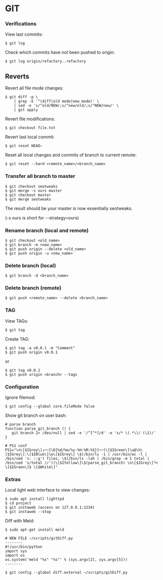 # GIT

### Verifications

View last commits:

```
$ git log
```

Check which commits have not been pushed to origin:

```
$ git log origin/refactory..refactory
```

## Reverts
Revert all file mode changes:
```
$ git diff -p \
    | grep -E '^(diff|old mode|new mode)' \
    | sed -e 's/^old/NEW/;s/^new/old/;s/^NEW/new/' \
    | git apply
```

Revert file modifications:
```
$ git checkout file.txt 
```

Revert last local commit:
```
$ git reset HEAD~
```

Reset all local changes and commits of branch to current remote:
```
$ git reset --hard <remote_name>/<branch_name>
```

### Transfer all branch to master

```
$ git checkout seotweaks
$ git merge -s ours master
$ git checkout master
$ git merge seotweaks
```
The result should be your master is now essentially seotweaks.

(-s ours is short for --strategy=ours)

### Rename branch (local and remote)

```
$ git checkout <old_name>
$ git branch -m <new_name>
$ git push origin --delete <old_name>
$ git push origin -u <new_name>
```

### Delete branch (local)
```
$ git branch -d <branch_name>
```
### Delete branch (remote)
```
$ git push <remote_name> --delete <branch_name>
```

### TAG

View TAGs:
```shell
$ git tag
```


Create TAG:

```shell
$ git tag -a v0.0.1 -m "Comment"
$ git push origin v0.0.1
```
or
```shell
$ git tag v0.0.1
$ git push origin <branch> --tags
```

### Configuration

Ignore filemod:

```shell
$ git config --global core.fileMode false
```

Show git branch on user bash:
```
# parse branch                                                                                                        
function parse_git_branch () {                                                                                          
   git branch 2> /dev/null | sed -e '/^[^*]/d' -e 's/* \(.*\)/ (\1)/'                                                    
}

# PS1 conf
PS1="\n\[$IGrey\]┌──[\D{%d/%m/%y-%H:%M:%S}]──(\[$IGreen\]\u@\h\[$IGrey\]:\[$IBlue\]\w\[$IGrey\] \$(/bin/ls -1 | /usr/bin/wc -l | /bin/sed 's: ::g') files, \$(/bin/ls -lah | /bin/grep -m 1 total | /bin/sed 's/total //'))\[$IYellow\]\$(parse_git_branch) \n\[$IGrey\]└> \[$IGreen\]$ \[$White\]"

```

### Extras
Local light web interface to view changes:
```
$ sudo apt install lighttpd
$ cd project
$ git instaweb (access on 127.0.0.1:1234)
$ git instaweb --stop
```

Diff with Meld:
```
$ sudo apt-get install meld

# NEW FILE ~/scripts/gitDiff.py
--------
#!/usr/bin/python
import sys
import os
os.system('meld "%s" "%s"' % (sys.argv[2], sys.argv[5]))
--------

$ git config --global diff.external ~/scripts/gitDiff.py
```

